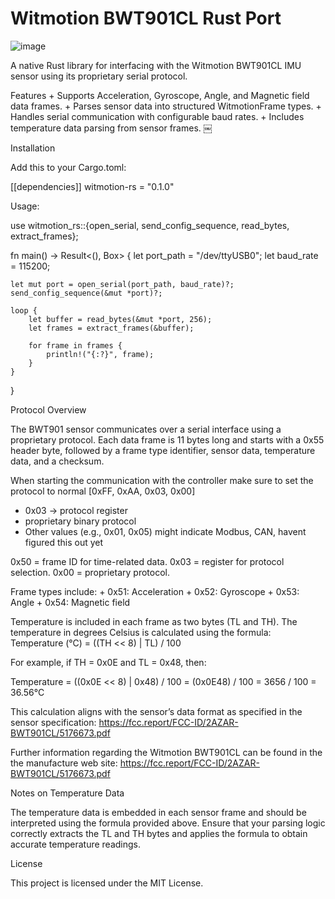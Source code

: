 # Witmotion BWT901CL Rust Port
![image](https://github.com/user-attachments/assets/be35a3f6-ab0a-4ab0-b2b1-864fe644e2b6)

A native Rust library for interfacing with the Witmotion BWT901CL IMU sensor using its proprietary serial protocol.

Features
	+ Supports Acceleration, Gyroscope, Angle, and Magnetic field data frames.
	+ Parses sensor data into structured WitmotionFrame types.
	+ Handles serial communication with configurable baud rates.
	+ Includes temperature data parsing from sensor frames. ￼

Installation

Add this to your Cargo.toml:

[[dependencies]]
witmotion-rs = "0.1.0"

Usage: 

use witmotion_rs::{open_serial, send_config_sequence, read_bytes, extract_frames};

fn main() -> Result<(), Box<dyn std::error::Error>> {
    let port_path = "/dev/ttyUSB0";
    let baud_rate = 115200;

    let mut port = open_serial(port_path, baud_rate)?;
    send_config_sequence(&mut *port)?;

    loop {
        let buffer = read_bytes(&mut *port, 256);
        let frames = extract_frames(&buffer);

        for frame in frames {
            println!("{:?}", frame);
        }
    }
}

Protocol Overview

The BWT901 sensor communicates over a serial interface using a proprietary protocol. Each data frame is 11 bytes long and starts with a 0x55 header byte, followed by a frame type identifier, sensor data, temperature data, and a checksum.

When starting the communication with the controller make sure to set the protocol to normal
[0xFF, 0xAA, 0x03, 0x00]

+ 0x03 → protocol register
+ proprietary binary protocol
+ Other values (e.g., 0x01, 0x05) might indicate Modbus, CAN, havent figured this out yet

0x50 = frame ID for time-related data.
0x03 = register for protocol selection.
0x00 = proprietary protocol.

Frame types include:
	+ 0x51: Acceleration
	+ 0x52: Gyroscope
	+ 0x53: Angle
	+ 0x54: Magnetic field

Temperature is included in each frame as two bytes (TL and TH). The temperature in degrees Celsius is calculated using the formula:
Temperature (°C) = ((TH << 8) | TL) / 100

For example, if TH = 0x0E and TL = 0x48, then:

Temperature = ((0x0E << 8) | 0x48) / 100 = (0x0E48) / 100 = 3656 / 100 = 36.56°C
 
This calculation aligns with the sensor’s data format as specified in the sensor specification: https://fcc.report/FCC-ID/2AZAR-BWT901CL/5176673.pdf

Further information regarding the Witmotion BWT901CL can be found in the the manufacture web site: https://fcc.report/FCC-ID/2AZAR-BWT901CL/5176673.pdf

Notes on Temperature Data

The temperature data is embedded in each sensor frame and should be interpreted using the formula provided above. Ensure that your parsing logic correctly extracts the TL and TH bytes and applies the formula to obtain accurate temperature readings.

License

This project is licensed under the MIT License.
